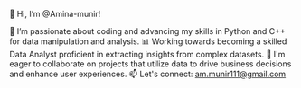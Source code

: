 👋 Hi, I’m @Amina-munir!

👀 I’m passionate about coding and advancing my skills in Python and C++ for data manipulation and analysis.
📊 Working towards becoming a skilled Data Analyst proficient in extracting insights from complex datasets.
💼 I'm eager to collaborate on projects that utilize data to drive business decisions and enhance user experiences.
📫 Let's connect: am.munir111@gmail.com

<!---
Amina-munir/Amina-munir is a ✨ special ✨ repository because its `README.md` (this file) appears on your GitHub profile.
You can click the Preview link to take a look at your changes.
--->

